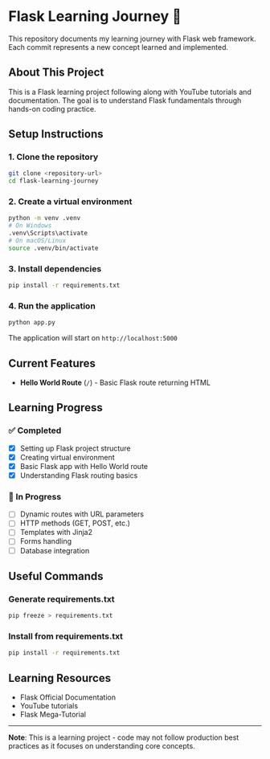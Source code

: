 # Flask Learning Journey 🚀

This repository documents my learning journey with Flask web framework. Each commit represents a new concept learned and implemented.

## About This Project

This is a Flask learning project following along with YouTube tutorials and documentation. The goal is to understand Flask fundamentals through hands-on coding practice.

## Setup Instructions

### 1. Clone the repository
```bash
git clone <repository-url>
cd flask-learning-journey
```

### 2. Create a virtual environment
```bash
python -m venv .venv
# On Windows
.venv\Scripts\activate
# On macOS/Linux
source .venv/bin/activate
```

### 3. Install dependencies
```bash
pip install -r requirements.txt
```

### 4. Run the application
```bash
python app.py
```

The application will start on `http://localhost:5000`

## Current Features

- **Hello World Route** (`/`) - Basic Flask route returning HTML

## Learning Progress

### ✅ Completed
- [x] Setting up Flask project structure
- [x] Creating virtual environment
- [x] Basic Flask app with Hello World route
- [x] Understanding Flask routing basics

### 🔄 In Progress
- [ ] Dynamic routes with URL parameters
- [ ] HTTP methods (GET, POST, etc.)
- [ ] Templates with Jinja2
- [ ] Forms handling
- [ ] Database integration

## Useful Commands

### Generate requirements.txt
```bash
pip freeze > requirements.txt
```

### Install from requirements.txt
```bash
pip install -r requirements.txt
```

## Learning Resources

- Flask Official Documentation
- YouTube tutorials
- Flask Mega-Tutorial

---
**Note**: This is a learning project - code may not follow production best practices as it focuses on understanding core concepts.

